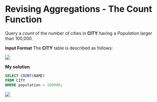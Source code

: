 ﻿# Revising Aggregations - The Count Function


Query a _count_ of the number of cities in **CITY** having a _Population_ larger than 100,000.

**Input Format**
The **CITY** table is described as follows:

![](https://s3.amazonaws.com/hr-challenge-images/8137/1449729804-f21d187d0f-CITY.jpg)

**My solution**
```sql
SELECT COUNT(NAME)
FROM CITY
WHERE population > 100000;
```

![](https://i.imgur.com/Dd68AXE.png)


